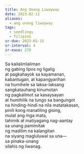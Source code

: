 ```yaml
---
title: Ang Unang Liwayway
date: 2023-02-11
aliases:
  - ang unang liwayway
tags:
  - seedlings
  - filipino
sr-due: 2023-02-15
sr-interval: 4
sr-ease: 270
---
```

Sa kailalimlaliman  
ng gabing lipos ng ligalig  
at pagkahayok sa kayamanan,  
kabantugan, at kapangyarihan  
na humihele sa laksa-laksang  
sangkatauhang kinumotan  
ng pagkalimot sa kasaysayan  
at humihilik na tungo sa bangungot  
na hinding-hindi na nila matatakasan,  
pinili kong manatiling gising,  
mulat ang mga mata,  
tahimik at matiyagang nag-aantay  
sa unang pamimitak  
ng madilim na kalangitan  
na siyang magluluwal sa una—  
sa pinaka-unang  
silahis ng liwanag.  